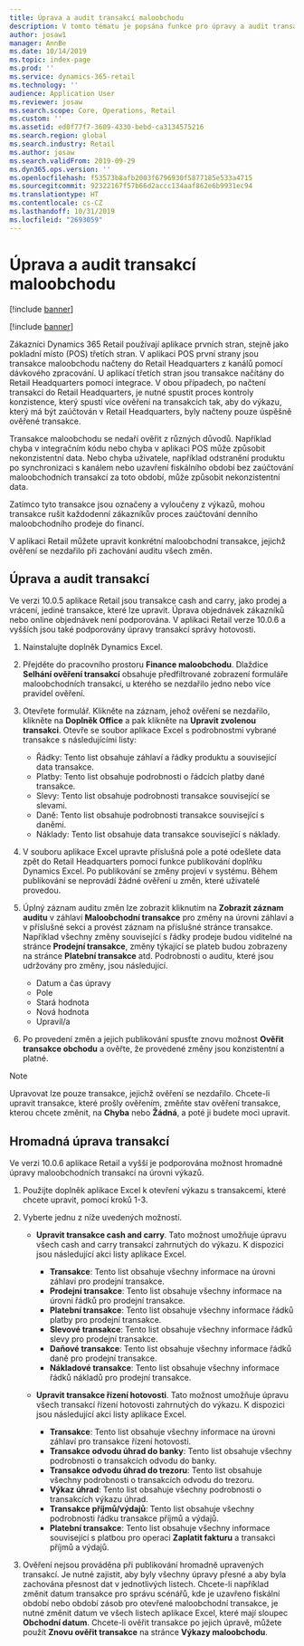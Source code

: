 ```yaml
---
title: Úprava a audit transakcí maloobchodu
description: V tomto tématu je popsána funkce pro úpravy a audit transakcí maloobchodu.
author: josaw1
manager: AnnBe
ms.date: 10/14/2019
ms.topic: index-page
ms.prod: ''
ms.service: dynamics-365-retail
ms.technology: ''
audience: Application User
ms.reviewer: josaw
ms.search.scope: Core, Operations, Retail
ms.custom: ''
ms.assetid: ed0f77f7-3609-4330-bebd-ca3134575216
ms.search.region: global
ms.search.industry: Retail
ms.author: josaw
ms.search.validFrom: 2019-09-29
ms.dyn365.ops.version: ''
ms.openlocfilehash: f53573b8afb2003f6796930f5877185e533a4715
ms.sourcegitcommit: 92322167f57b66d2accc134aaf862e6b9931ec94
ms.translationtype: HT
ms.contentlocale: cs-CZ
ms.lasthandoff: 10/31/2019
ms.locfileid: "2693059"
---
```

# <a name="edit-and-audit-retail-store-transactions"></a>Úprava a audit transakcí maloobchodu

[!include [banner](includes/banner.md)]

[!include [banner](includes/preview-banner.md)]

Zákazníci Dynamics 365 Retail používají aplikace prvních stran, stejně jako pokladní místo (POS) třetích stran. V aplikaci POS první strany jsou transakce maloobchodu načteny do Retail Headquarters z kanálů pomocí dávkového zpracování. U aplikací třetích stran jsou transakce načítány do Retail Headquarters pomocí integrace. V obou případech, po načtení transakcí do Retail Headquarters, je nutné spustit proces kontroly konzistence, který spustí více ověření na transakcích tak, aby do výkazu, který má být zaúčtován v Retail Headquarters, byly načteny pouze úspěšně ověřené transakce. 

Transakce maloobchodu se nedaří ověřit z různých důvodů. Například chyba v integračním kódu nebo chyba v aplikaci POS může způsobit nekonzistentní data. Nebo chyba uživatele, například odstranění produktu po synchronizaci s kanálem nebo uzavření fiskálního období bez zaúčtování maloobchodních transakcí za toto období, může způsobit nekonzistentní data.

Zatímco tyto transakce jsou označeny a vyloučeny z výkazů, mohou transakce rušit každodenní zákazníkův proces zaúčtování denního maloobchodního prodeje do financí.

V aplikaci Retail můžete upravit konkrétní maloobchodní transakce, jejichž ověření se nezdařilo při zachování auditu všech změn. 

## <a name="edit-and-audit-transactions"></a>Úprava a audit transakcí

Ve verzi 10.0.5 aplikace Retail jsou transakce cash and carry, jako prodej a vrácení, jediné transakce, které lze upravit. Úprava objednávek zákazníků nebo online objednávek není podporována. V aplikaci Retail verze 10.0.6 a vyšších jsou také podporovány úpravy transakcí správy hotovosti.

1. Nainstalujte doplněk Dynamics Excel.

2. Přejděte do pracovního prostoru **Finance maloobchodu**. Dlaždice **Selhání ověření transakcí** obsahuje předfiltrované zobrazení formuláře maloobchodních transakcí, u kterého se nezdařilo jedno nebo více pravidel ověření.
 
3. Otevřete formulář. Klikněte na záznam, jehož ověření se nezdařilo, klikněte na **Doplněk Office** a pak klikněte na **Upravit zvolenou transakci**. Otevře se soubor aplikace Excel s podrobnostmi vybrané transakce s následujícími listy:

    - Řádky: Tento list obsahuje záhlaví a řádky produktu a související data transakce.
    - Platby: Tento list obsahuje podrobnosti o řádcích platby dané transakce.
    - Slevy: Tento list obsahuje podrobnosti transakce související se slevami.
    - Daně: Tento list obsahuje podrobnosti transakce související s daněmi.
    - Náklady: Tento list obsahuje data transakce související s náklady.

4. V souboru aplikace Excel upravte příslušná pole a poté odešlete data zpět do Retail Headquarters pomocí funkce publikování doplňku Dynamics Excel. Po publikování se změny projeví v systému. Během publikování se neprovádí žádné ověření u změn, které uživatelé provedou.

5. Úplný záznam auditu změn lze zobrazit kliknutím na **Zobrazit záznam auditu** v záhlaví **Maloobchodní transakce** pro změny na úrovni záhlaví a v příslušné sekci a provést záznam na příslušné stránce transakce. Například všechny změny související s řádky prodeje budou viditelné na stránce **Prodejní transakce**, změny týkající se plateb budou zobrazeny na stránce **Platební transakce** atd. Podrobnosti o auditu, které jsou udržovány pro změny, jsou následující.

   - Datum a čas úpravy
   - Pole 
   - Stará hodnota
   - Nová hodnota
   - Upravil/a

6. Po provedení změn a jejich publikování spusťte znovu možnost **Ověřit transakce obchodu** a ověřte, že provedené změny jsou konzistentní a platné.

> [!NOTE]
> Upravovat lze pouze transakce, jejichž ověření se nezdařilo. Chcete-li upravit transakce, které prošly ověřením, změňte stav ověření transakce, kterou chcete změnit, na **Chyba** nebo **Žádná**, a poté ji budete moci upravit. 


## <a name="bulk-edit-transactions"></a>Hromadná úprava transakcí

Ve verzi 10.0.6 aplikace Retail a vyšší je podporována možnost hromadné úpravy maloobchodních transakcí na úrovni výkazů. 

1. Použijte doplněk aplikace Excel k otevření výkazu s transakcemi, které chcete upravit, pomocí kroků 1-3.

2. Vyberte jednu z níže uvedených možností.

    - **Upravit transakce cash and carry**. Tato možnost umožňuje úpravu všech cash and carry transakcí zahrnutých do výkazu. K dispozici jsou následující akci listy aplikace Excel.
    
       - **Transakce**: Tento list obsahuje všechny informace na úrovni záhlaví pro prodejní transakce.
       - **Prodejní transakce**: Tento list obsahuje všechny informace na úrovni řádků pro prodejní transakce.
       - **Platební transakce**: Tento list obsahuje všechny informace řádků platby pro prodejní transakce.
       - **Slevové transakce**: Tento list obsahuje všechny informace řádků slevy pro prodejní transakce.
       - **Daňové transakce**: Tento list obsahuje všechny informace řádků daně pro prodejní transakce.
       - **Nákladové transakce**: Tento list obsahuje všechny informace řádků nákladů pro prodejní transakce.

    - **Upravit transakce řízení hotovosti**. Tato možnost umožňuje úpravu všech transakcí řízení hotovosti zahrnutých do výkazu. K dispozici jsou následující akci listy aplikace Excel.
     
       - **Transakce**: Tento list obsahuje všechny informace na úrovni záhlaví pro transakce řízení hotovosti.
       - **Transakce odvodu úhrad do banky**: Tento list obsahuje všechny podrobnosti o transakcích odvodu do banky.
       - **Transakce odvodu úhrad do trezoru**: Tento list obsahuje všechny podrobnosti o transakcích odvodu do trezoru.
       - **Výkaz úhrad**: Tento list obsahuje všechny podrobnosti o transakcích výkazu úhrad.
       - **Transakce příjmů/výdajů**: Tento list obsahuje všechny podrobnosti řádku transakce příjmů a výdajů.
       - **Platební transakce**: Tento list obsahuje všechny informace související s platbou pro operaci **Zaplatit fakturu** a transakci příjmů a výdajů.

3.  Ověření nejsou prováděna při publikování hromadně upravených transakcí. Je nutné zajistit, aby byly všechny úpravy přesné a aby byla zachována přesnost dat v jednotlivých listech. Chcete-li například změnit datum transakce pro správu scénářů, kde je uzavřeno fiskální období nebo období zásob pro otevřené maloobchodní transakce, je nutné změnit datum ve všech listech aplikace Excel, které mají sloupec **Obchodní datum**. Chcete-li ověřit transakce po jejich úpravě, můžete použít **Znovu ověřit transakce** na stránce **Výkazy maloobchodu**.
